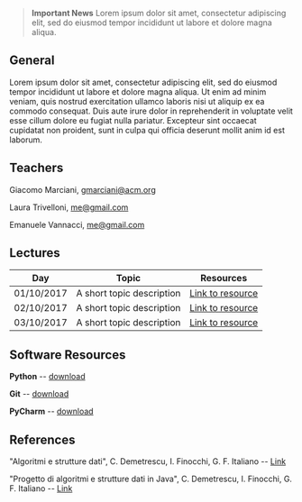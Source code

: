   > **Important News** Lorem ipsum dolor sit amet, consectetur adipiscing elit,
  sed do eiusmod tempor incididunt ut labore et dolore magna aliqua.


## General
Lorem ipsum dolor sit amet, consectetur adipiscing elit, sed do eiusmod tempor
incididunt ut labore et dolore magna aliqua. Ut enim ad minim veniam, quis
nostrud exercitation ullamco laboris nisi ut aliquip ex ea commodo consequat.
Duis aute irure dolor in reprehenderit in voluptate velit esse cillum dolore eu
fugiat nulla pariatur. Excepteur sint occaecat cupidatat non proident, sunt in
culpa qui officia deserunt mollit anim id est laborum.


## Teachers
Giacomo Marciani, [gmarciani@acm.org](mailto:gmarciani@acm.org)

Laura Trivelloni, [me@gmail.com](mailto:me@gmail.com)

Emanuele Vannacci, [me@gmail.com](mailto:me@gmail.com)


## Lectures

| Day        | Topic                     | Resources             |
| ---------- | ------------------------- | --------------------- |
| 01/10/2017 | A short topic description | [Link to resource](#) |
| 02/10/2017 | A short topic description | [Link to resource](#) |
| 03/10/2017 | A short topic description | [Link to resource](#) |


## Software Resources
**Python** -- [download](https://www.python.org/)

**Git** -- [download](https://git-scm.com/)

**PyCharm** -- [download](https://www.jetbrains.com/pycharm/)


## References
"Algoritmi e strutture dati", C. Demetrescu, I. Finocchi, G. F. Italiano -- [Link](#)

"Progetto di algoritmi e strutture dati in Java", C. Demetrescu, I. Finocchi, G. F. Italiano -- [Link](#)
